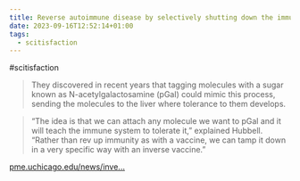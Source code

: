 ```yaml
---
title: Reverse autoimmune disease by selectively shutting down the immunity
date: 2023-09-16T12:52:14+01:00
tags:
  - scitisfaction
---
```

\#scitisfaction

> They discovered in recent years that tagging molecules with a sugar known as N-acetylgalactosamine (pGal) could mimic this process, sending the molecules to the liver where tolerance to them develops.

> “The idea is that we can attach any molecule we want to pGal and it will teach the immune system to tolerate it,” explained Hubbell. “Rather than rev up immunity as with a vaccine, we can tamp it down in a very specific way with an inverse vaccine.”

[pme.uchicago.edu/news/inve...](https://pme.uchicago.edu/news/inverse-vaccine-shows-potential-treat-multiple-sclerosis-and-other-autoimmune-diseases)
